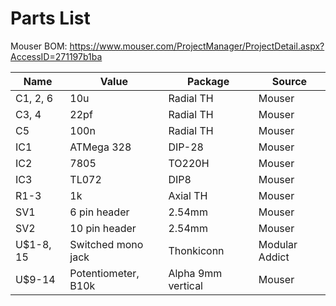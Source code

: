 # Parts List

Mouser BOM: https://www.mouser.com/ProjectManager/ProjectDetail.aspx?AccessID=271197b1ba

| Name | Value | Package | Source |
| --- | --- | --- | --- |
| C1, 2, 6 | 10u | Radial TH | Mouser |
| C3, 4 | 22pf | Radial TH | Mouser |
| C5 | 100n | Radial TH | Mouser |
| IC1 | ATMega 328 | DIP-28 | Mouser |
| IC2 | 7805 | TO220H | Mouser |
| IC3 | TL072 | DIP8 | Mouser |
| R1-3 | 1k | Axial TH | Mouser |
| SV1 | 6 pin header | 2.54mm | Mouser |
| SV2 | 10 pin header | 2.54mm | Mouser |
| U$1-8, 15 | Switched mono jack | Thonkiconn | Modular Addict |
| U$9-14 | Potentiometer, B10k | Alpha 9mm vertical | Mouser |